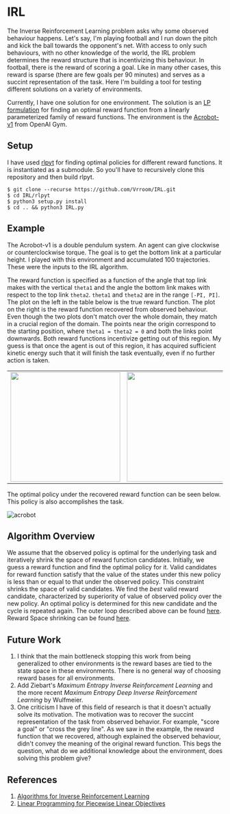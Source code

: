 # IRL

The Inverse Reinforcement Learning problem asks why some observed behaviour happens. Let's say, I'm playing football and I run down the pitch and kick the ball towards the opponent's net. With access to only such behaviours, with no other knowledge of the world, the IRL problem determines the reward structure that is incentivizing this behaviour. In football, there is the reward of scoring a goal. Like in many other cases, this reward is sparse (there are few goals per 90 minutes) and serves as a succint representation of the task. Here I'm building a tool for testing different solutions on a variety of environments. 

Currently, I have one solution for one environment. The solution is an [LP formulation](https://ai.stanford.edu/~ang/papers/icml00-irl.pdf) for finding an optimal reward function from a linearly parameterized family of reward functions. The environment is the [Acrobot-v1](https://github.com/openai/gym/blob/master/gym/envs/classic_control/acrobot.py) from OpenAI Gym.
 
## Setup

I have used [rlpyt](https://github.com/astooke/rlpyt) for finding optimal policies for different reward functions. It is instantiated as a submodule. So you'll have to recursively clone this repository and then build rlpyt.

```
$ git clone --recurse https://github.com/Vrroom/IRL.git
$ cd IRL/rlpyt
$ python3 setup.py install
$ cd .. && python3 IRL.py
```

## Example

The Acrobot-v1 is a double pendulum system. An agent can give clockwise or counterclockwise torque. The goal is to get the bottom link at a particular height. I played with this environment and accumulated 100 trajectories. These were the inputs to the IRL algorithm.

The reward function is specified as a function of the angle that top link makes with the vertical `theta1` and the angle the bottom link makes with respect to the top link `theta2`. `theta1` and `theta2` are in the range `[-PI, PI]`. The plot on the left in the table below is the true reward function. The plot on the right is the reward function recovered from observed behaviour. Even though the two plots don't match over the whole domain, they match in a crucial region of the domain. The points near the origin correspond to the starting position, where `theta1 = theta2 = 0` and both the links point downwards. Both reward functions incentivize getting out of this region. My guess is that once the agent is out of this region, it has acquired sufficient kinetic energy such that it will finish the task eventually, even if no further action is taken.

<table>
  <tr>
    <td> <img width="256" src="https://user-images.githubusercontent.com/7254326/118997340-36cc4b00-b9a6-11eb-9477-572415c4b647.png" /> </td>
    <td> <img width="256" src="https://user-images.githubusercontent.com/7254326/119001218-6a5ca480-b9a9-11eb-9e90-022e07d77748.png" /> </td>
  </tr>
</table>

The optimal policy under the recovered reward function can be seen below. This policy is also accomplishes the task. 

![acrobot](https://user-images.githubusercontent.com/7254326/119007009-80209880-b9ae-11eb-811d-e6ba0f3d169c.gif)

## Algorithm Overview 

We assume that the observed policy is optimal for the underlying task and iteratively shrink the space of reward function candidates. Initially, we guess a reward function and find the optimal policy for it. Valid candidates for reward function satisfy that the value of the states under this new policy is less than or equal to that under the observed policy. This constraint shrinks the space of valid candidates. We find the *best* valid reward candidate, characterized by superiority of value of observed policy over the new policy. An optimal policy is determined for this new candidate and the cycle is repeated again. The outer loop described above can be found [here](https://github.com/Vrroom/IRL/blob/cd5f112ad4728fd12a19c09a7670ef037f6a00bc/IRL.py#L101). Reward Space shrinking can be found [here](https://github.com/Vrroom/IRL/blob/cd5f112ad4728fd12a19c09a7670ef037f6a00bc/RewardFnSpace.py#L102).
 
## Future Work

1. I think that the main bottleneck stopping this work from being generalized to other environments is the reward bases are tied to the state space in these environments. There is no general way of choosing reward bases for all environments.
2. Add Ziebart's _Maximum Entropy Inverse Reinforcement Learning_ and the more recent _Maximum Entropy Deep Inverse Reinforcement Learning_ by Wulfmeier.
3. One criticism I have of this field of research is that it doesn't actually solve its motivation. The motivation was to recover the succint representation of the task from observed behavior. For example, "score a goal" or "cross the grey line". As we saw in the example, the reward function that we recovered, although explained the observed behaviour, didn't convey the meaning of the original reward function. This begs the question, what do we additional knowledge about the environment, does solving this problem give?

## References

1. [Algorithms for Inverse Reinforcement Learning](https://ai.stanford.edu/~ang/papers/icml00-irl.pdf)
2. [Linear Programming for Piecewise Linear Objectives](http://www.seas.ucla.edu/~vandenbe/ee236a/lectures/pwl.pdf)
